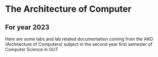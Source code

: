 # The Architecture of Computer
## For year 2023

Here are some labs and lab related documentation coming from the 
AKO (Architecture of Computers) subject in the second year first semester
of Computer Science in GUT